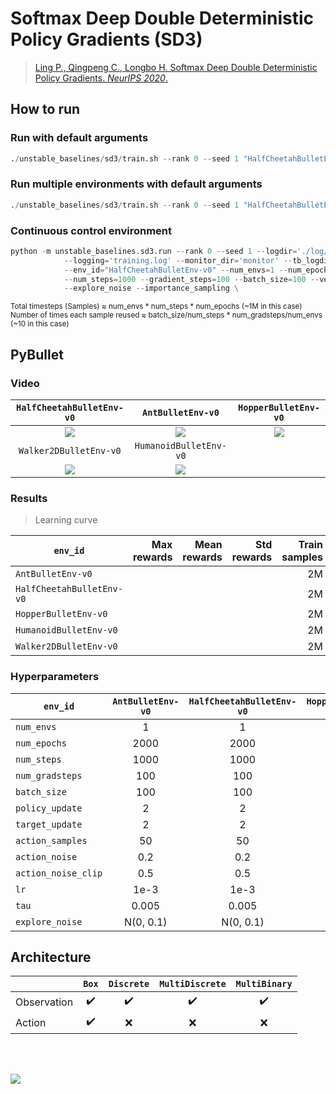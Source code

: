 # Softmax Deep Double Deterministic Policy Gradients (SD3)

> [Ling P., Qingpeng C., Longbo H. Softmax Deep Double Deterministic Policy Gradients. *NeurIPS 2020*.](https://arxiv.org/abs/2010.09177)



## How to run

### Run with default arguments
```python
./unstable_baselines/sd3/train.sh --rank 0 --seed 1 "HalfCheetahBulletEnv-v0"
```

### Run multiple environments with default arguments
```python
./unstable_baselines/sd3/train.sh --rank 0 --seed 1 "HalfCheetahBulletEnv-v0" "AntBulletEnv-v0"
```

### Continuous control environment
```python
python -m unstable_baselines.sd3.run --rank 0 --seed 1 --logdir='./log/{env_id}/sd3/{rank}' \
            --logging='training.log' --monitor_dir='monitor' --tb_logdir='' --model_dir='model' \
            --env_id="HalfCheetahBulletEnv-v0" --num_envs=1 --num_epochs=1000 --min_buffer=10000 \
            --num_steps=1000 --gradient_steps=100 --batch_size=100 --verbose=2 \
            --explore_noise --importance_sampling \
```

<sup>Total timesteps (Samples) ≈ num_envs * num_steps * num_epochs (~1M in this case)</sup><br>
<sup>Number of times each sample reused ≈ batch_size/num_steps * num_gradsteps/num_envs (~10 in this case)</sup><br>


## PyBullet

### Video


|`HalfCheetahBulletEnv-v0`|`AntBulletEnv-v0`|`HopperBulletEnv-v0`
|:-:|:-:|:-:|
|<img src="https://github.com/Ending2015a/unstable_baselines_assets/blob/master/images/sd3.HalfCheetahBulletEnv-v0.eval.gif" />|<img src="https://github.com/Ending2015a/unstable_baselines_assets/blob/master/images/sd3.AntBulletEnv-v0.eval.gif" />|<img src="https://github.com/Ending2015a/unstable_baselines_assets/blob/master/images/sd3.HopperBulletEnv-v0.eval.gif" />|
|`Walker2DBulletEnv-v0`|`HumanoidBulletEnv-v0`||
|<img src="https://github.com/Ending2015a/unstable_baselines_assets/blob/master/images/sd3.Walker2DBulletEnv-v0.eval.gif" />|<img src="https://github.com/Ending2015a/unstable_baselines_assets/blob/master/images/sd3.HumanoidBulletEnv-v0.eval.gif" />||

### Results

> Learning curve

| `env_id`                  | Max rewards | Mean rewards | Std rewards | Train samples | Train seeds | Eval episodes | Eval seed |
|---------------------------|------------:|-------------:|------------:|--------------:|------------:|--------------:|----------:|
| `AntBulletEnv-v0`         |             |              |             |            2M |           1 |            20 |         0 |
| `HalfCheetahBulletEnv-v0` |             |              |             |            2M |           1 |            20 |         0 |
| `HopperBulletEnv-v0`      |             |              |             |            2M |           1 |            20 |         0 |
| `HumanoidBulletEnv-v0`    |             |              |             |            2M |           1 |            20 |         0 |
| `Walker2DBulletEnv-v0`    |             |              |             |            2M |           1 |            20 |         0 |


### Hyperparameters

| `env_id`            | `AntBulletEnv-v0` | `HalfCheetahBulletEnv-v0` | `HopperBulletEnv-v0` | `HumanoidBulletEnv-v0` | `Walker2DBulletEnv-v0` |
|---------------------|:-----------------:|:-------------------------:|:--------------------:|:----------------------:|:----------------------:|
| `num_envs`          |         1         |             1             |           1          |            4           |            1           |
| `num_epochs`        |        2000       |            2000           |         2000         |          2000          |          2000          |
| `num_steps`         |        1000       |            1000           |         1000         |          1000          |          1000          |
| `num_gradsteps`     |        100        |            100            |          100         |           100          |           100          |
| `batch_size`        |        100        |            100            |          100         |           100          |           100          |
| `policy_update`     |         2         |             2             |           2          |            2           |            2           |
| `target_update`     |         2         |             2             |           2          |            2           |            2           |
| `action_samples`    |         50        |             50            |          50          |           50           |           50           |
| `action_noise`      |        0.2        |            0.2            |          0.2         |           0.2          |           0.2          |
| `action_noise_clip` |        0.5        |            0.5            |          0.5         |           0.5          |           0.5          |
| `lr`                |        1e-3       |            1e-3           |         1e-3         |          1e-3          |          1e-3          |
| `tau`               |       0.005       |           0.005           |         0.005        |          0.005         |          0.005         |
| `explore_noise`     |     N(0, 0.1)     |         N(0, 0.1)         |       N(0, 0.1)      |        N(0, 0.1)       |        N(0, 0.1)       |



## Architecture

|             |        `Box`       |     `Discrete`     |   `MultiDiscrete`  |    `MultiBinary`   |
|-------------|:------------------:|:------------------:|:------------------:|:------------------:|
| Observation | :heavy_check_mark: | :heavy_check_mark: | :heavy_check_mark: | :heavy_check_mark: |
| Action      | :heavy_check_mark: |         :x:        |         :x:        |         :x:        |


<br/>
<br/>

![](https://g.gravizo.com/source/svg/sd3_arch?https%3A%2F%2Fraw.githubusercontent.com%2FEnding2015a%2Funstable_baselines_assets%2Fmaster%2Fscripts%2Farch%2Fsd3.arch.md)



